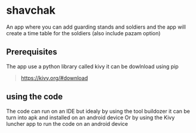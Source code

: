 # shavchak
An app where you can add guarding stands and soldiers
and the app will create a time table for the soldiers (also include pazam option)

## Prerequisites
The app use a python library called kivy it can be dowlnload using pip
>https://kivy.org/#download

## using the code
The code can run on an IDE but idealy by using the tool buildozer it can be turn into apk 
and installed on an android device
Or by using the Kivy luncher app to run the code on an android device
